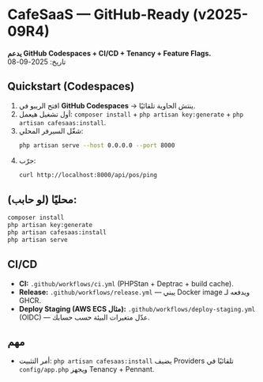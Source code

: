 # CafeSaaS — GitHub-Ready (v2025-09R4)
**يدعم GitHub Codespaces + CI/CD + Tenancy + Feature Flags.**  
تاريخ: 2025-09-08

## Quickstart (Codespaces)
1) افتح الريبو في **GitHub Codespaces** → ينتش الحاوية تلقائيًا.
2) أول تشغيل هيعمل: `composer install` + `php artisan key:generate` + `php artisan cafesaas:install`.
3) شغّل السيرفر المحلي:
   ```bash
   php artisan serve --host 0.0.0.0 --port 8000
   ```
4) جرّب:
   ```bash
   curl http://localhost:8000/api/pos/ping
   ```

## محليًا (لو حابب):
```bash
composer install
php artisan key:generate
php artisan cafesaas:install
php artisan serve
```

## CI/CD
- **CI:** `.github/workflows/ci.yml` (PHPStan + Deptrac + build cache).
- **Release:** `.github/workflows/release.yml` — يبني Docker image ويدفعه لـ GHCR.
- **Deploy Staging (AWS ECS مثال):** `.github/workflows/deploy-staging.yml` (OIDC) — عدّل متغيرات البيئة حسب حسابك.

## مهم
- أمر التثبيت: `php artisan cafesaas:install` يضيف Providers تلقائيًا في `config/app.php` ويجهز Tenancy + Pennant.
